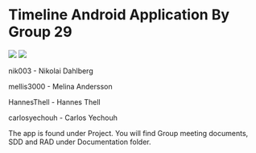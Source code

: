 # Timeline Android Application By Group 29

![](http://i.imgur.com/G6qvScV.png)
![](http://i.imgur.com/xMJZqfT.png)

nik003  - Nikolai Dahlberg

mellis3000 - Melina Andersson

HannesThell - Hannes Thell

carlosyechouh - Carlos Yechouh

The app is found under Project.
You will find Group meeting documents, SDD and RAD under Documentation folder.

